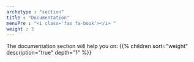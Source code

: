 ```yaml
---
archetype : "section"
title : "Documentation"
menuPre : "<i class='fas fa-book'></i> "
weight : 3
---
```


The documentation section will help you on:
  {{% children sort="weight" description="true" depth="1" %}}
